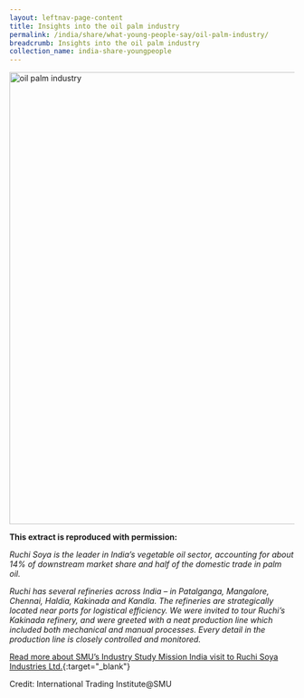 ```yaml
---
layout: leftnav-page-content
title: Insights into the oil palm industry
permalink: /india/share/what-young-people-say/oil-palm-industry/
breadcrumb: Insights into the oil palm industry
collection_name: india-share-youngpeople
---
```


<img src="\images\india-youngpeople\oil-palm-industry.jpg" alt="oil palm industry" style="width:800px;" />

**This extract is reproduced with permission:**

*Ruchi Soya is the leader in India’s vegetable oil sector, accounting for about 14% of downstream market share and half of the domestic trade in palm oil.*

*Ruchi has several refineries across India – in Patalganga, Mangalore, Chennai, Haldia, Kakinada and Kandla. The refineries are strategically located near ports for logistical efficiency. We were invited to tour Ruchi’s Kakinada refinery, and were greeted with a neat production line which included both mechanical and manual processes. Every detail in the production line is closely controlled and monitored.*

[Read more about SMU’s Industry Study Mission India visit to Ruchi Soya Industries Ltd.](https://iti.smu.edu.sg/sites/default/files/its/ism_india_final_report.pdf){:target="_blank"}

Credit: International Trading Institute@SMU